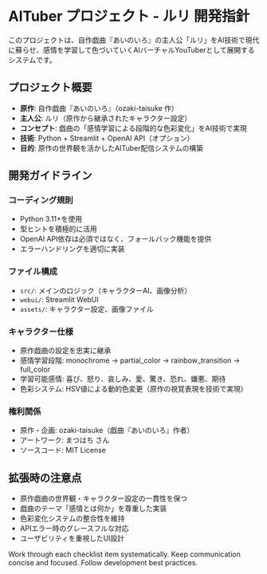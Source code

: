 <!-- Use this file to provide workspace-specific custom instructions to Copilot. For more details, visit https://code.visualstudio.com/docs/copilot/copilot-customization#_use-a-githubcopilotinstructionsmd-file -->

# AITuber プロジェクト - ルリ 開発指針

このプロジェクトは、自作戯曲『あいのいろ』の主人公「ルリ」をAI技術で現代に蘇らせ、感情を学習して色づいていくAIバーチャルYouTuberとして展開するシステムです。

## プロジェクト概要
- **原作**: 自作戯曲『あいのいろ』（ozaki-taisuke 作）
- **主人公**: ルリ（原作から継承されたキャラクター設定）
- **コンセプト**: 戯曲の「感情学習による段階的な色彩変化」をAI技術で実現
- **技術**: Python + Streamlit + OpenAI API（オプション）
- **目的**: 原作の世界観を活かしたAITuber配信システムの構築

## 開発ガイドライン

### コーディング規則
- Python 3.11+を使用
- 型ヒントを積極的に活用
- OpenAI API依存は必須ではなく、フォールバック機能を提供
- エラーハンドリングを適切に実装

### ファイル構成
- `src/`: メインのロジック（キャラクターAI、画像分析）
- `webui/`: Streamlit WebUI
- `assets/`: キャラクター設定、画像ファイル

### キャラクター仕様
- 原作戯曲の設定を忠実に継承
- 感情学習段階: monochrome → partial_color → rainbow_transition → full_color
- 学習可能感情: 喜び、怒り、哀しみ、愛、驚き、恐れ、嫌悪、期待
- 色彩システム: HSV値による動的色変更（原作の視覚表現を技術で実現）

### 権利関係
- 原作・企画: ozaki-taisuke（戯曲『あいのいろ』作者）
- アートワーク: まつはち さん
- ソースコード: MIT License

## 拡張時の注意点
- 原作戯曲の世界観・キャラクター設定の一貫性を保つ
- 戯曲のテーマ「感情とは何か」を尊重した実装
- 色彩変化システムの整合性を維持
- APIエラー時のグレースフルな対応
- ユーザビリティを重視したUI設計

Work through each checklist item systematically.
Keep communication concise and focused.
Follow development best practices.
